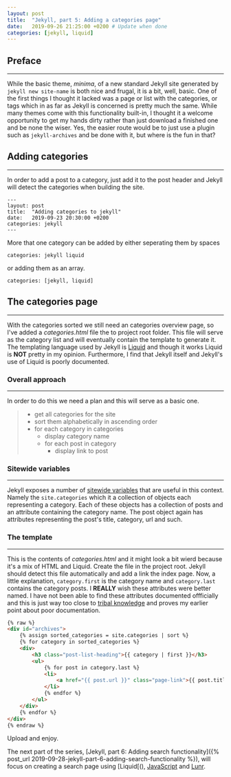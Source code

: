```yaml
---
layout: post
title:  "Jekyll, part 5: Adding a categories page"
date:   2019-09-26 21:25:00 +0200 # Update when done
categories: [jekyll, liquid]
---
```

## Preface
---
While the basic theme, *minima*, of a new standard Jekyll site generated by `jekyll new site-name` is both nice and frugal, it is a bit, well, basic. One of the first things I thought it lacked was a page or list with the categories, or tags which in as far as Jekyll is concerned is pretty much the same. While many themes come with this functionality built-in, I thought it a welcome opportunity to get my hands dirty rather than just download a finished one and be none the wiser. Yes, the easier route would be to just use a plugin such as `jekyll-archives` and be done with it, but where is the fun in that?

## Adding categories
---
In order to add a post to a category, just add it to the post header and Jekyll will detect the categories when building the site.

```
---
layout: post
title:  "Adding categories to jekyll"
date:   2019-09-23 20:30:00 +0200
categories: jekyll
---
```

More that one category can be added by either seperating them by spaces

```
categories: jekyll liquid
```

or adding them as an array.

```
categories: [jekyll, liquid]
```

## The categories page
---
With the categories sorted we still need an categories overview page, so I've added a *categories.html* file the to project root folder. This file will serve as the category list and will eventually contain the template to generate it. The templating language used by Jekyll is [Liquid](https://jekyllrb.com/docs/liquid/) and though it works Liquid is **NOT** pretty in my opinion. Furthermore, I find that Jekyll itself and Jekyll's use of Liquid is poorly documented.

### Overall approach
---
In order to do this we need a plan and this will serve as a basic one.

>* get all categories for the site
>* sort them alphabetically in ascending order
>* for each category in categories
>   * display category name
>   * for each post in category
>       * display link to post

### Sitewide variables
---
Jekyll exposes a number of [sitewide variables](https://jekyllrb.com/docs/variables/) that are useful in this context. Namely the `site.categories` which it a collection of objects each representing a category. Each of these objects has a collection of posts and an attribute containing the category name. The post object again has attributes representing the post's title, category, url and such.

### The template
---
This is the contents of *categories.html* and it might look a bit wierd because it's a mix of HTML and Liquid. Create the file in the project root. Jekyll should detect this file automatically and add a link the index page. Now, a little explanation, `category.first` is the category name and `category.last` contains the category posts. I **REALLY** wish these attributes were better named. I have not been able to find these attributes documented offficially and this is just way too close to [tribal knowledge](https://en.wikipedia.org/wiki/Tribal_knowledge) and proves my earlier point about poor documentation.

```html
{% raw %}
<div id="archives">
    {% assign sorted_categories = site.categories | sort %}
    {% for category in sorted_categories %}
    <div>
        <h3 class="post-list-heading">{{ category | first }}</h3>
        <ul>
            {% for post in category.last %}
            <li>
                <a href="{{ post.url }}" class="page-link">{{ post.title }}</a>
            </li>
            {% endfor %}
        </ul>
    </div>
    {% endfor %}
</div>
{% endraw %}
```

Upload and enjoy.

The next part of the series, [Jekyll, part 6: Adding search functionality]({% post_url 2019-09-28-jekyll-part-6-adding-search-functionality %}), will focus on creating a search page using [Liquid[(), [JavaScript](https://en.wikipedia.org/wiki/JavaScript) and [Lunr](https://lunrjs.com).
